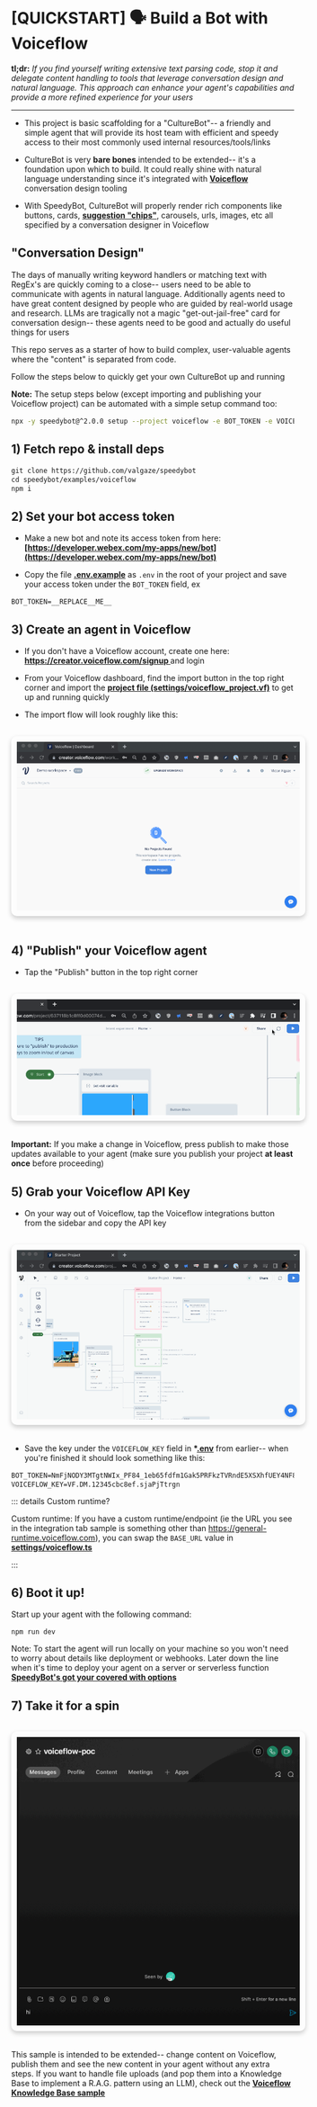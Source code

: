 # [QUICKSTART] 🗣 Build a Bot with Voiceflow

**tl;dr:** _If you find yourself writing extensive text parsing code, stop it and delegate content handling to tools that leverage conversation design and natural language. This approach can enhance your agent's capabilities and provide a more refined experience for your users_

---

- This project is basic scaffolding for a "CultureBot"-- a friendly and simple agent that will provide its host team with efficient and speedy access to their most commonly used internal resources/tools/links

- CultureBot is very **bare bones** intended to be extended-- it's a foundation upon which to build. It could really shine with natural language understanding since it's integrated with **[Voiceflow](https://www.voiceflow.com/)** conversation design tooling

- With SpeedyBot, CultureBot will properly render rich components like buttons, cards, **[suggestion "chips"](./../../patterns.md#handle-chips)**, carousels, urls, images, etc all specified by a conversation designer in Voiceflow

## "Conversation Design"

The days of manually writing keyword handlers or matching text with RegEx's are quickly coming to a close-- users need to be able to communicate with agents in natural language. Additionally agents need to have great content designed by people who are guided by real-world usage and research. LLMs are tragically not a magic "get-out-jail-free" card for conversation design-- these agents need to be good and actually do useful things for users

This repo serves as a starter of how to build complex, user-valuable agents where the "content" is separated from code.

Follow the steps below to quickly get your own CultureBot up and running

**Note:** The setup steps below (except importing and publishing your Voiceflow project) can be automated with a simple setup command too:

```sh
npx -y speedybot@^2.0.0 setup --project voiceflow -e BOT_TOKEN -e VOICEFLOW_API_KEY --install --boot
```

## 1) Fetch repo & install deps

```
git clone https://github.com/valgaze/speedybot
cd speedybot/examples/voiceflow
npm i
```

## 2) Set your bot access token

- Make a new bot and note its access token from here: **[https://developer.webex.com/my-apps/new/bot](https://developer.webex.com/my-apps/new/bot)**

- Copy the file **[.env.example](https://github.com/valgaze/speedybot/blob/v2/examples/voiceflow/.env.example)** as `.env` in the root of your project and save your access token under the `BOT_TOKEN` field, ex

```
BOT_TOKEN=__REPLACE__ME__
```

## 3) Create an agent in Voiceflow

- If you don't have a Voiceflow account, create one here: **[https://creator.voiceflow.com/signup
  ](https://creator.voiceflow.com/signup)** and login

- From your Voiceflow dashboard, find the import button in the top right corner and import the **[project file (settings/voiceflow_project.vf)](https://github.com/valgaze/speedybot/blob/v2/examples/voiceflow/settings/voiceflow_project.vf)** to get up and running quickly

- The import flow will look roughly like this:

<img src="https://raw.githubusercontent.com/valgaze/speedybot-utils/main/assets/various/voiceflow_import.gif?raw=true"
    style="
        margin: 1rem 0px;
        display: inline-block;
        max-width: 100%;
        height: auto;
        border-radius: 10px;
        box-shadow: 0 4px 8px rgba(0, 0, 0, 0.2);
        padding: 10px;
"/>

## 4) "Publish" your Voiceflow agent

- Tap the "Publish" button in the top right corner

<img src="https://raw.githubusercontent.com/valgaze/speedybot-utils/main/assets/various/voiceflow_publish.gif?raw=true"
    style="
        margin: 1rem 0px;
        display: inline-block;
        max-width: 100%;
        height: auto;
        border-radius: 10px;
        box-shadow: 0 4px 8px rgba(0, 0, 0, 0.2);
        padding: 10px;
"/>

**Important:** If you make a change in Voiceflow, press publish to make those updates available to your agent (make sure you publish your project **at least once** before proceeding)

## 5) Grab your Voiceflow API Key

- On your way out of Voiceflow, tap the Voiceflow integrations button from the sidebar and copy the API key

<img src="https://raw.githubusercontent.com/valgaze/speedybot-utils/main/assets/various/voiceflow_get_key.gif?raw=true"
    style="
        margin: 1rem 0px;
        display: inline-block;
        max-width: 100%;
        height: auto;
        border-radius: 10px;
        box-shadow: 0 4px 8px rgba(0, 0, 0, 0.2);
        padding: 10px;
"/>

- Save the key under the `VOICEFLOW_KEY` field in **\*[.env](https://github.com/valgaze/speedybot/blob/v2/examples/voiceflow/.env.example)** from earlier-- when you're finished it should look something like this:

```
BOT_TOKEN=NmFjNODY3MTgtNWIx_PF84_1eb65fdfm1Gak5PRFkzTVRndE5XSXhfUEY4NF8xZWI2NWZkZi05NjQzLTQxN2YtOTk3
VOICEFLOW_KEY=VF.DM.12345cbc8ef.sjaPjTtrgn
```

::: details Custom runtime?

Custom runtime: If you have a custom runtime/endpoint (ie the URL you see in the integration tab sample is something other than https://general-runtime.voiceflow.com), you can swap the `BASE_URL` value in **[settings/voiceflow.ts](https://github.com/valgaze/speedybot/blob/v2/examples/voiceflow-kb/settings/voiceflow.ts#L7)**

:::

## 6) Boot it up!

Start up your agent with the following command:

```
npm run dev
```

Note: To start the agent will run locally on your machine so you won't need to worry about details like deployment or webhooks. Later down the line when it's time to deploy your agent on a server or serverless function **[SpeedyBot's got your covered with options](./../index.md)**

## 7) Take it for a spin

<img src="https://raw.githubusercontent.com/valgaze/speedybot-utils/main/assets/various/voiceflow_culturebot.gif?raw=true"
    style="
        margin: 1rem 0px;
        display: inline-block;
        max-width: 100%;
        height: auto;
        border-radius: 10px;
        box-shadow: 0 4px 8px rgba(0, 0, 0, 0.2);
        padding: 10px;
"/>

This sample is intended to be extended-- change content on Voiceflow, publish them and see the new content in your agent without any extra steps. If you want to handle file uploads (and pop them into a Knowledge Base to implement a R.A.G. pattern using an LLM), check out the **[Voiceflow Knowledge Base sample](./../voiceflow-kb/README.md)**

<script setup>
import { useData } from 'vitepress'
import { useCustomStore } from "./../../.vitepress/util/store";
const { isDark } = useData()
const store = useCustomStore()
</script>
